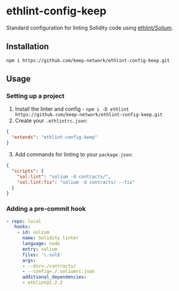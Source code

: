 # ethlint-config-keep

Standard configuration for linting Solidity code using [ethlint/Solium](https://github.com/duaraghav8/Ethlint).

## Installation

`npm i https://github.com/keep-network/ethlint-config-keep.git`

## Usage

### Setting up a project

 1. Install the linter and config - `npm i -D ethlint https://github.com/keep-network/ethlint-config-keep.git`
 2. Create your `.ethlintrc.json`:
 ```json
 {
   "extends": "ethlint-config-keep"
 }
 ```
 3. Add commands for linting to your `package.json`:
 ```json
 {
   "scripts": {
     "sol:lint": "solium -d contracts/",
     "sol:lint:fix": "solium -d contracts/ --fix"
   }
 }
 ```

### Adding a pre-commit hook
```yaml
- repo: local
   hooks:
    - id: solium
      name: Solidity linter
      language: node
      entry: solium
      files: '\.sol$'
      args:
      - --dir=./contracts/
      - --config=./.soliumrc.json
      additional_dependencies:
      - ethlint@1.2.3
```